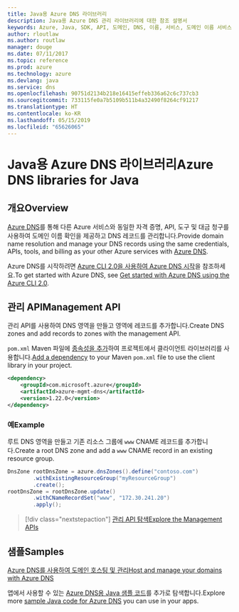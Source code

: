 ```yaml
---
title: Java용 Azure DNS 라이브러리
description: Java용 Azure DNS 관리 라이브러리에 대한 참조 설명서
keywords: Azure, Java, SDK, API, 도메인, DNS, 이름, 서비스, 도메인 이름 서비스
author: rloutlaw
ms.author: routlaw
manager: douge
ms.date: 07/11/2017
ms.topic: reference
ms.prod: azure
ms.technology: azure
ms.devlang: java
ms.service: dns
ms.openlocfilehash: 90751d2134b218e16415effeb336a62c6c737cb3
ms.sourcegitcommit: 733115fe0a7b5109b511b4a32490f8264cf91217
ms.translationtype: HT
ms.contentlocale: ko-KR
ms.lasthandoff: 05/15/2019
ms.locfileid: "65626065"
---
```

# <a name="azure-dns-libraries-for-java"></a><span data-ttu-id="02c18-104">Java용 Azure DNS 라이브러리</span><span class="sxs-lookup"><span data-stu-id="02c18-104">Azure DNS libraries for Java</span></span>

## <a name="overview"></a><span data-ttu-id="02c18-105">개요</span><span class="sxs-lookup"><span data-stu-id="02c18-105">Overview</span></span>

<span data-ttu-id="02c18-106">[Azure DNS](/azure/dns/dns-overview)를 통해 다른 Azure 서비스와 동일한 자격 증명, API, 도구 및 대금 청구를 사용하여 도메인 이름 확인을 제공하고 DNS 레코드를 관리합니다.</span><span class="sxs-lookup"><span data-stu-id="02c18-106">Provide domain name resolution and manage your DNS records using the same credentials, APIs, tools, and billing as your other Azure services with [Azure DNS](/azure/dns/dns-overview).</span></span>

<span data-ttu-id="02c18-107">Azure DNS를 시작하려면 [Azure CLI 2.0을 사용하여 Azure DNS 시작](/azure/dns/dns-getstarted-cli)을 참조하세요.</span><span class="sxs-lookup"><span data-stu-id="02c18-107">To get started with Azure DNS, see [Get started with Azure DNS using the Azure CLI 2.0](/azure/dns/dns-getstarted-cli).</span></span>

## <a name="management-api"></a><span data-ttu-id="02c18-108">관리 API</span><span class="sxs-lookup"><span data-stu-id="02c18-108">Management API</span></span>

<span data-ttu-id="02c18-109">관리 API를 사용하여 DNS 영역을 만들고 영역에 레코드를 추가합니다.</span><span class="sxs-lookup"><span data-stu-id="02c18-109">Create DNS zones and add records to zones with the management API.</span></span>

<span data-ttu-id="02c18-110">`pom.xml` Maven 파일에 [종속성을 추가](https://maven.apache.org/guides/getting-started/index.html#How_do_I_use_external_dependencies)하여 프로젝트에서 클라이언트 라이브러리를 사용합니다.</span><span class="sxs-lookup"><span data-stu-id="02c18-110">[Add a dependency](https://maven.apache.org/guides/getting-started/index.html#How_do_I_use_external_dependencies) to your Maven `pom.xml` file to use the client library in your project.</span></span>

```XML
<dependency>
    <groupId>com.microsoft.azure</groupId>
    <artifactId>azure-mgmt-dns</artifactId>
    <version>1.22.0</version>
</dependency>
```   

### <a name="example"></a><span data-ttu-id="02c18-111">예</span><span class="sxs-lookup"><span data-stu-id="02c18-111">Example</span></span>

<span data-ttu-id="02c18-112">루트 DNS 영역을 만들고 기존 리소스 그룹에 `www` CNAME 레코드를 추가합니다.</span><span class="sxs-lookup"><span data-stu-id="02c18-112">Create a root DNS zone and add a `www` CNAME record in an existing resource group.</span></span>

```java
DnsZone rootDnsZone = azure.dnsZones().define("contoso.com")
        .withExistingResourceGroup("myResourceGroup")
        .create();
rootDnsZone = rootDnsZone.update()
        .withCNameRecordSet("www", "172.30.241.20")
        .apply();
```

> [!div class="nextstepaction"]
> [<span data-ttu-id="02c18-113">관리 API 탐색</span><span class="sxs-lookup"><span data-stu-id="02c18-113">Explore the Management APIs</span></span>](/java/api/overview/azure/dns/management)

## <a name="samples"></a><span data-ttu-id="02c18-114">샘플</span><span class="sxs-lookup"><span data-stu-id="02c18-114">Samples</span></span>

[<span data-ttu-id="02c18-115">Azure DNS를 사용하여 도메인 호스팅 및 관리</span><span class="sxs-lookup"><span data-stu-id="02c18-115">Host and manage your domains with Azure DNS</span></span>](https://github.com/Azure-Samples/dns-java-host-and-manage-your-domains)

<span data-ttu-id="02c18-116">앱에서 사용할 수 있는 [Azure DNS용 Java 샘플 코드](https://azure.microsoft.com/resources/samples/?platform=java&term=dns)를 추가로 탐색합니다.</span><span class="sxs-lookup"><span data-stu-id="02c18-116">Explore more [sample Java code for Azure DNS](https://azure.microsoft.com/resources/samples/?platform=java&term=dns) you can use in your apps.</span></span>

<!---Loc Comment: Please, refer to conversation section to check the issue. Thanks.--->
